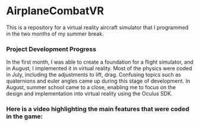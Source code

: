 # AirplaneCombatVR
This is a repository for a virtual reality aircraft simulator that I programmed in the two months of my summer break.

### Project Development Progress
In the first month, I was able to create a foundation for a flight simulator, and in August, I implemented it in virtual reality. Most of the physics were coded in July, including the adjustments to lift, drag. Confusing topics such as quaternions and euler angles came up during this stage of development. In August, summer school came to a close, enabling me to focus on the design and implementation into virtual reality using the Oculus SDK.

### Here is a video highlighting the main features that were coded in the game:


